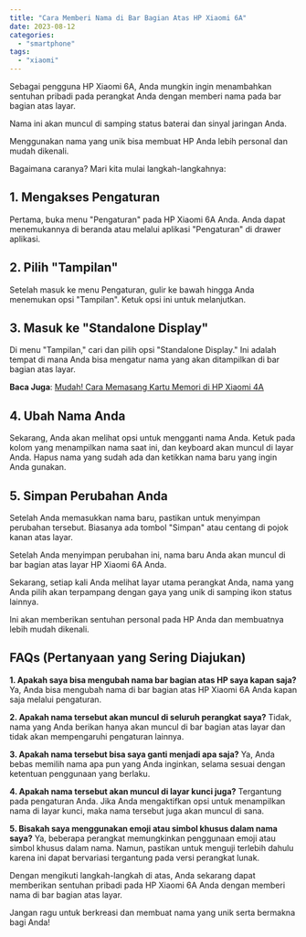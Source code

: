 ```yaml
---
title: "Cara Memberi Nama di Bar Bagian Atas HP Xiaomi 6A"
date: 2023-08-12
categories: 
  - "smartphone"
tags: 
  - "xiaomi"
---
```


Sebagai pengguna HP Xiaomi 6A, Anda mungkin ingin menambahkan sentuhan pribadi pada perangkat Anda dengan memberi nama pada bar bagian atas layar.

Nama ini akan muncul di samping status baterai dan sinyal jaringan Anda.

Menggunakan nama yang unik bisa membuat HP Anda lebih personal dan mudah dikenali.

Bagaimana caranya? Mari kita mulai langkah-langkahnya:

## **1\. Mengakses Pengaturan**

Pertama, buka menu "Pengaturan" pada HP Xiaomi 6A Anda. Anda dapat menemukannya di beranda atau melalui aplikasi "Pengaturan" di drawer aplikasi.

## **2\. Pilih "Tampilan"**

Setelah masuk ke menu Pengaturan, gulir ke bawah hingga Anda menemukan opsi "Tampilan". Ketuk opsi ini untuk melanjutkan.

## **3\. Masuk ke "Standalone Display"**

Di menu "Tampilan," cari dan pilih opsi "Standalone Display." Ini adalah tempat di mana Anda bisa mengatur nama yang akan ditampilkan di bar bagian atas layar.

**Baca Juga**: [Mudah! Cara Memasang Kartu Memori di HP Xiaomi 4A](https://ajiekusumadhany.com/cara-memasang-kartu-memori-di-hp-xiaomi-4a/)

## **4\. Ubah Nama Anda**

Sekarang, Anda akan melihat opsi untuk mengganti nama Anda. Ketuk pada kolom yang menampilkan nama saat ini, dan keyboard akan muncul di layar Anda. Hapus nama yang sudah ada dan ketikkan nama baru yang ingin Anda gunakan.

## **5\. Simpan Perubahan Anda**

Setelah Anda memasukkan nama baru, pastikan untuk menyimpan perubahan tersebut. Biasanya ada tombol "Simpan" atau centang di pojok kanan atas layar.

Setelah Anda menyimpan perubahan ini, nama baru Anda akan muncul di bar bagian atas layar HP Xiaomi 6A Anda.

Sekarang, setiap kali Anda melihat layar utama perangkat Anda, nama yang Anda pilih akan terpampang dengan gaya yang unik di samping ikon status lainnya.

Ini akan memberikan sentuhan personal pada HP Anda dan membuatnya lebih mudah dikenali.

## **FAQs (Pertanyaan yang Sering Diajukan)**

**1\. Apakah saya bisa mengubah nama bar bagian atas HP saya kapan saja?** Ya, Anda bisa mengubah nama di bar bagian atas HP Xiaomi 6A Anda kapan saja melalui pengaturan.

**2\. Apakah nama tersebut akan muncul di seluruh perangkat saya?** Tidak, nama yang Anda berikan hanya akan muncul di bar bagian atas layar dan tidak akan mempengaruhi pengaturan lainnya.

**3\. Apakah nama tersebut bisa saya ganti menjadi apa saja?** Ya, Anda bebas memilih nama apa pun yang Anda inginkan, selama sesuai dengan ketentuan penggunaan yang berlaku.

**4\. Apakah nama tersebut akan muncul di layar kunci juga?** Tergantung pada pengaturan Anda. Jika Anda mengaktifkan opsi untuk menampilkan nama di layar kunci, maka nama tersebut juga akan muncul di sana.

**5\. Bisakah saya menggunakan emoji atau simbol khusus dalam nama saya?** Ya, beberapa perangkat memungkinkan penggunaan emoji atau simbol khusus dalam nama. Namun, pastikan untuk menguji terlebih dahulu karena ini dapat bervariasi tergantung pada versi perangkat lunak.

Dengan mengikuti langkah-langkah di atas, Anda sekarang dapat memberikan sentuhan pribadi pada HP Xiaomi 6A Anda dengan memberi nama di bar bagian atas layar.

Jangan ragu untuk berkreasi dan membuat nama yang unik serta bermakna bagi Anda!
